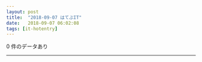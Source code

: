 ```yaml
---
layout: post
title:  "2018-09-07 はてぶIT"
date:   2018-09-07 06:02:08
tags: [it-hotentry]
---
```

0 件のデータあり

<hr>

